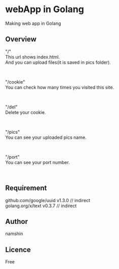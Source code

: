 # webApp in Golang

Making web app in Golang<br> 

## Overview

"/" <br>
This url shows index.html. <br>
And you can upload files(it is saved in pics folder).<br>

<br>

"/cookie"<br>
You can check  how many times you visited this site.<br>

<br>

"/del" <br>
Delete your cookie.<br>

<br>

"/pics" <br>
You can see your uploaded pics name.<br>

<br>

"/port" <br>
You can see your port number.<br>

<br>

## Requirement
github.com/google/uuid v1.3.0 // indirect<br>
golang.org/x/text v0.3.7 // indirect<br>

## Author
namshin

## Licence
Free

